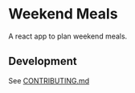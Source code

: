 # Weekend Meals

A react app to plan weekend meals.

## Development

See [CONTRIBUTING.md](CONTRIBUTING.md)
